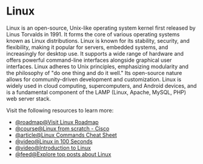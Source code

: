 # Linux

Linux is an open-source, Unix-like operating system kernel first released by Linus Torvalds in 1991. It forms the core of various operating systems known as Linux distributions. Linux is known for its stability, security, and flexibility, making it popular for servers, embedded systems, and increasingly for desktop use. It supports a wide range of hardware and offers powerful command-line interfaces alongside graphical user interfaces. Linux adheres to Unix principles, emphasizing modularity and the philosophy of "do one thing and do it well." Its open-source nature allows for community-driven development and customization. Linux is widely used in cloud computing, supercomputers, and Android devices, and is a fundamental component of the LAMP (Linux, Apache, MySQL, PHP) web server stack.

Visit the following resources to learn more:

- [@roadmap@Visit Linux Roadmap](https://roadmap.sh/linux)
- [@course@Linux from scratch - Cisco](https://www.netacad.com/courses/os-it/ndg-linux-unhatched)
- [@article@Linux Commands Cheat Sheet](https://cdn.hostinger.com/tutorials/pdf/Linux-Commands-Cheat-Sheet.pdf)
- [@video@Linux in 100 Seconds](https://www.youtube.com/watch?v=rrB13utjYV4)
- [@video@Introduction to Linux](https://youtu.be/sWbUDq4S6Y8)
- [@feed@Explore top posts about Linux](https://app.daily.dev/tags/linux?ref=roadmapsh)
